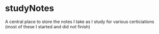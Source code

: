 # studyNotes


A central place to store the notes I take as I study for various certiciations (most of these I started and did not finish)
